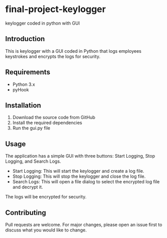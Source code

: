 # final-project-keylogger
keylogger coded in python with GUI

## Introduction
This is keylogger with a GUI coded in  Python that logs employees keystrokes and encrypts the logs for security. 

## Requirements
- Python 3.x
- pyHook

## Installation
1. Download the source code from GitHub
2. Install the required dependencies
3. Run the gui.py file

## Usage
The application has a simple GUI with three buttons: Start Logging, Stop Logging, and Search Logs. 

- Start Logging: This will start the keylogger and create a log file. 
- Stop Logging: This will stop the keylogger and close the log file. 
- Search Logs: This will open a file dialog to select the encrypted log file and decrypt it. 

The logs will be encrypted  for security. 

## Contributing
Pull requests are welcome. For major changes, please open an issue first to discuss what you would like to change.
